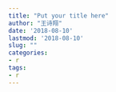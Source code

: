 ```yaml
---
title: "Put your title here"
author: "王诗翔"
date: '2018-08-10'
lastmod: '2018-08-10'
slug: ""
categories:
- r
tags:
- r
---
```



